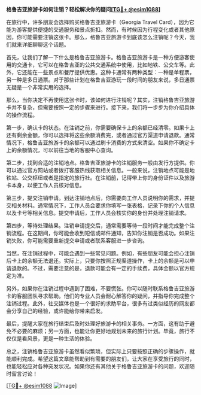 **格鲁吉亚旅游卡如何注销？轻松解决你的疑问[[TG💪+ @esim1088](https://t.me/s/esim1088)]**

在旅行中，许多朋友会选择购买格鲁吉亚旅游卡（Georgia Travel Card），因为它能为游客提供便捷的交通服务和景点折扣。然而，有时候因为行程变化或者其他原因，你可能需要注销这张卡。那么，格鲁吉亚旅游卡到底该怎么注销呢？今天，我们就来详细聊聊这个话题。

首先，让我们了解一下什么是格鲁吉亚旅游卡。格鲁吉亚旅游卡是一种方便游客使用的交通卡，它可以在格鲁吉亚的公共交通系统中使用，比如地铁、公交车等。此外，它还能在一些景点和餐厅提供优惠。这种卡通常有两种类型：一种是单程票，另一种是多日通票。对于那些计划在格鲁吉亚游玩一段时间的朋友来说，多日通票无疑是一个非常实用的选择。

那么，当你决定不再使用这张卡时，该如何进行注销呢？其实，注销格鲁吉亚旅游卡并不复杂，但需要按照一定的步骤来进行。接下来，我们将一步步为你介绍具体的操作流程。

第一步，确认卡的状态。在注销之前，你需要确保卡上的余额已经清零。如果卡上还有剩余金额，你可以选择将这些余额消费完，或者通过官方渠道申请退款。通常情况下，格鲁吉亚旅游卡的余额可以通过刷卡消费的方式来清空。如果你不确定卡上的余额情况，可以前往当地的客服中心查询。

第二步，找到合适的注销地点。格鲁吉亚旅游卡的注销服务一般由发行方提供。你可以通过官方网站或者拨打客服热线获取相关信息。一般来说，注销地点可能是地铁站、公交枢纽或者是指定的旅行社。在注销前，记得带上你的身份证件以及旅游卡本身，以便工作人员核对信息。

第三步，提交注销申请。到达注销地点后，你需要向工作人员说明你的需求，并提交相关材料。通常情况下，工作人员会要求你填写一张表格，记录下你的个人信息以及卡号等相关信息。提交申请后，工作人员会核实你的身份并处理注销请求。

第四步，等待处理结果。注销申请提交后，通常需要等待一段时间才能完成整个注销流程。在这期间，你可能会收到短信或邮件通知，告知你注销是否成功。如果注销失败，你可能需要重新提交申请或者联系客服进一步咨询。

当然，在注销过程中，可能会遇到一些常见问题。例如，有些朋友可能会担心注销后卡上的余额无法退还。实际上，只要你按照正规渠道操作，卡上的余额是可以申请退款的。不过，需要注意的是，退款可能会有一定的手续费，具体金额以官方规定为准。

另外，如果你在注销过程中遇到了困难，不要慌张。你可以随时联系格鲁吉亚旅游卡的客服团队寻求帮助。他们的专业人员会耐心解答你的疑问，并指导你完成整个注销过程。此外，社交媒体也是一个很好的求助平台，很多有过类似经历的网友都会分享自己的经验，或许能给你带来启发。

最后，提醒大家在旅行结束后及时处理好旅游卡的相关事务。一方面，这有助于避免不必要的麻烦；另一方面，也能让你更好地规划未来的旅行计划。毕竟，旅行不仅仅是看风景，更是一种生活的体验。

总之，注销格鲁吉亚旅游卡虽然看似繁琐，但实际上只要按照正确的步骤操作，就能顺利完成。希望这篇文章能帮助到有需要的朋友们，让大家在享受旅行的同时，也能轻松应对各种突发状况。如果你还有其他关于格鲁吉亚旅游卡的问题，欢迎随时留言讨论！

[[TG💪+ @esim1088](https://t.me/s/esim1088) ![Image](https://i.postimg.cc/4NQfJmqS/Snipaste-2025-05-13-00-14-12.png)]